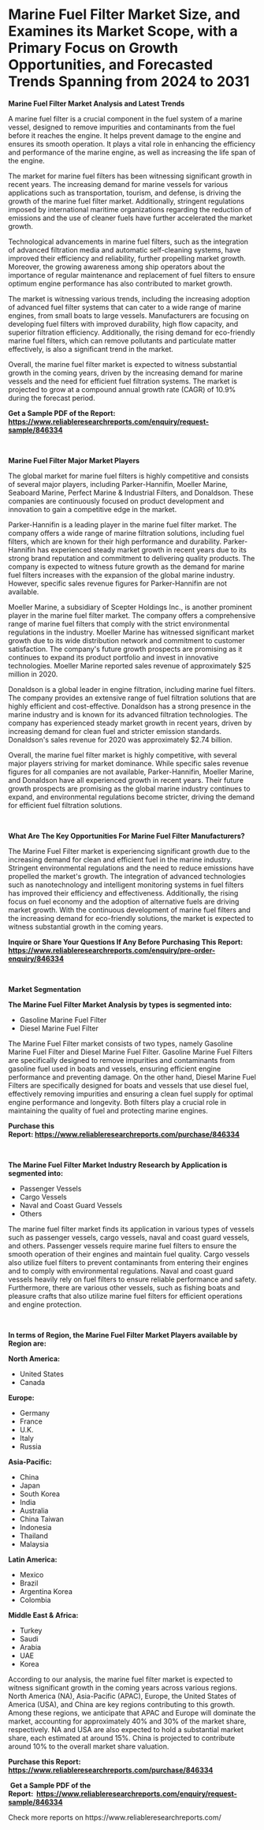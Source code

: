 <p><h1>Marine Fuel Filter Market Size, and Examines its Market Scope, with a Primary Focus on Growth Opportunities, and Forecasted Trends Spanning from 2024 to 2031</h1></p><p><strong>Marine Fuel Filter Market Analysis and Latest Trends</strong></p>
<p><p>A marine fuel filter is a crucial component in the fuel system of a marine vessel, designed to remove impurities and contaminants from the fuel before it reaches the engine. It helps prevent damage to the engine and ensures its smooth operation. It plays a vital role in enhancing the efficiency and performance of the marine engine, as well as increasing the life span of the engine.</p><p>The market for marine fuel filters has been witnessing significant growth in recent years. The increasing demand for marine vessels for various applications such as transportation, tourism, and defense, is driving the growth of the marine fuel filter market. Additionally, stringent regulations imposed by international maritime organizations regarding the reduction of emissions and the use of cleaner fuels have further accelerated the market growth.</p><p>Technological advancements in marine fuel filters, such as the integration of advanced filtration media and automatic self-cleaning systems, have improved their efficiency and reliability, further propelling market growth. Moreover, the growing awareness among ship operators about the importance of regular maintenance and replacement of fuel filters to ensure optimum engine performance has also contributed to market growth.</p><p>The market is witnessing various trends, including the increasing adoption of advanced fuel filter systems that can cater to a wide range of marine engines, from small boats to large vessels. Manufacturers are focusing on developing fuel filters with improved durability, high flow capacity, and superior filtration efficiency. Additionally, the rising demand for eco-friendly marine fuel filters, which can remove pollutants and particulate matter effectively, is also a significant trend in the market.</p><p>Overall, the marine fuel filter market is expected to witness substantial growth in the coming years, driven by the increasing demand for marine vessels and the need for efficient fuel filtration systems. The market is projected to grow at a compound annual growth rate (CAGR) of 10.9% during the forecast period.</p></p>
<p><strong>Get a Sample PDF of the Report:&nbsp; <a href="https://www.reliableresearchreports.com/enquiry/request-sample/846334">https://www.reliableresearchreports.com/enquiry/request-sample/846334</a></strong></p>
<p>&nbsp;</p>
<p><strong>Marine Fuel Filter Major Market Players</strong></p>
<p><p>The global market for marine fuel filters is highly competitive and consists of several major players, including Parker-Hannifin, Moeller Marine, Seaboard Marine, Perfect Marine & Industrial Filters, and Donaldson. These companies are continuously focused on product development and innovation to gain a competitive edge in the market.</p><p>Parker-Hannifin is a leading player in the marine fuel filter market. The company offers a wide range of marine filtration solutions, including fuel filters, which are known for their high performance and durability. Parker-Hannifin has experienced steady market growth in recent years due to its strong brand reputation and commitment to delivering quality products. The company is expected to witness future growth as the demand for marine fuel filters increases with the expansion of the global marine industry. However, specific sales revenue figures for Parker-Hannifin are not available.</p><p>Moeller Marine, a subsidiary of Scepter Holdings Inc., is another prominent player in the marine fuel filter market. The company offers a comprehensive range of marine fuel filters that comply with the strict environmental regulations in the industry. Moeller Marine has witnessed significant market growth due to its wide distribution network and commitment to customer satisfaction. The company's future growth prospects are promising as it continues to expand its product portfolio and invest in innovative technologies. Moeller Marine reported sales revenue of approximately $25 million in 2020.</p><p>Donaldson is a global leader in engine filtration, including marine fuel filters. The company provides an extensive range of fuel filtration solutions that are highly efficient and cost-effective. Donaldson has a strong presence in the marine industry and is known for its advanced filtration technologies. The company has experienced steady market growth in recent years, driven by increasing demand for clean fuel and stricter emission standards. Donaldson's sales revenue for 2020 was approximately $2.74 billion.</p><p>Overall, the marine fuel filter market is highly competitive, with several major players striving for market dominance. While specific sales revenue figures for all companies are not available, Parker-Hannifin, Moeller Marine, and Donaldson have all experienced growth in recent years. Their future growth prospects are promising as the global marine industry continues to expand, and environmental regulations become stricter, driving the demand for efficient fuel filtration solutions.</p></p>
<p>&nbsp;</p>
<p><strong>What Are The Key Opportunities For Marine Fuel Filter Manufacturers?</strong></p>
<p><p>The Marine Fuel Filter market is experiencing significant growth due to the increasing demand for clean and efficient fuel in the marine industry. Stringent environmental regulations and the need to reduce emissions have propelled the market's growth. The integration of advanced technologies such as nanotechnology and intelligent monitoring systems in fuel filters has improved their efficiency and effectiveness. Additionally, the rising focus on fuel economy and the adoption of alternative fuels are driving market growth. With the continuous development of marine fuel filters and the increasing demand for eco-friendly solutions, the market is expected to witness substantial growth in the coming years.</p></p>
<p><strong>Inquire or Share Your Questions If Any Before Purchasing This Report: <a href="https://www.reliableresearchreports.com/enquiry/pre-order-enquiry/846334">https://www.reliableresearchreports.com/enquiry/pre-order-enquiry/846334</a></strong></p>
<p>&nbsp;</p>
<p><strong>Market Segmentation</strong></p>
<p><strong>The Marine Fuel Filter Market Analysis by types is segmented into:</strong></p>
<p><ul><li>Gasoline Marine Fuel Filter</li><li>Diesel Marine Fuel Filter</li></ul></p>
<p><p>The Marine Fuel Filter market consists of two types, namely Gasoline Marine Fuel Filter and Diesel Marine Fuel Filter. Gasoline Marine Fuel Filters are specifically designed to remove impurities and contaminants from gasoline fuel used in boats and vessels, ensuring efficient engine performance and preventing damage. On the other hand, Diesel Marine Fuel Filters are specifically designed for boats and vessels that use diesel fuel, effectively removing impurities and ensuring a clean fuel supply for optimal engine performance and longevity. Both filters play a crucial role in maintaining the quality of fuel and protecting marine engines.</p></p>
<p><strong>Purchase this Report:&nbsp;<a href="https://www.reliableresearchreports.com/purchase/846334">https://www.reliableresearchreports.com/purchase/846334</a></strong></p>
<p>&nbsp;</p>
<p><strong>The Marine Fuel Filter Market Industry Research by Application is segmented into:</strong></p>
<p><ul><li>Passenger Vessels</li><li>Cargo Vessels</li><li>Naval and Coast Guard Vessels</li><li>Others</li></ul></p>
<p><p>The marine fuel filter market finds its application in various types of vessels such as passenger vessels, cargo vessels, naval and coast guard vessels, and others. Passenger vessels require marine fuel filters to ensure the smooth operation of their engines and maintain fuel quality. Cargo vessels also utilize fuel filters to prevent contaminants from entering their engines and to comply with environmental regulations. Naval and coast guard vessels heavily rely on fuel filters to ensure reliable performance and safety. Furthermore, there are various other vessels, such as fishing boats and pleasure crafts that also utilize marine fuel filters for efficient operations and engine protection.</p></p>
<p>&nbsp;</p>
<p><strong>In terms of Region, the Marine Fuel Filter Market Players available by Region are:</strong></p>
<p>
    <p> <strong> North America: </strong>
        <ul>
            <li>United States</li>
            <li>Canada</li>
        </ul>
        </p> 
    <p> <strong> Europe: </strong>
        <ul>
            <li>Germany</li>
            <li>France</li>
            <li>U.K.</li>
            <li>Italy</li>
            <li>Russia</li>
        </ul>
        </p> 
    <p> <strong> Asia-Pacific: </strong>
        <ul>
            <li>China</li>
            <li>Japan</li>
            <li>South Korea</li>
            <li>India</li>
            <li>Australia</li>
            <li>China Taiwan</li>
            <li>Indonesia</li>
            <li>Thailand</li>
            <li>Malaysia</li>
        </ul>
        </p> 
    <p> <strong> Latin America: </strong>
        <ul>
            <li>Mexico</li>
            <li>Brazil</li>
            <li>Argentina Korea</li>
            <li>Colombia</li>
        </ul>
        </p> 
    <p> <strong> Middle East & Africa: </strong>
        <ul>
            <li>Turkey</li>
            <li>Saudi</li>
            <li>Arabia</li>
            <li>UAE</li>
            <li>Korea</li>
        </ul>
    </p>
    </p>
<p><p>According to our analysis, the marine fuel filter market is expected to witness significant growth in the coming years across various regions. North America (NA), Asia-Pacific (APAC), Europe, the United States of America (USA), and China are key regions contributing to this growth. Among these regions, we anticipate that APAC and Europe will dominate the market, accounting for approximately 40% and 30% of the market share, respectively. NA and USA are also expected to hold a substantial market share, each estimated at around 15%. China is projected to contribute around 10% to the overall market share valuation.</p></p>
<p><strong>Purchase this Report: <a href="https://www.reliableresearchreports.com/purchase/846334">https://www.reliableresearchreports.com/purchase/846334</a></strong></p>
<p>&nbsp;<strong>Get a Sample PDF of the Report:&nbsp;&nbsp;<a href="https://www.reliableresearchreports.com/enquiry/request-sample/846334">https://www.reliableresearchreports.com/enquiry/request-sample/846334</a></strong></p>
<p><strong></strong></p>
<p>Check more reports on https://www.reliableresearchreports.com/</p>